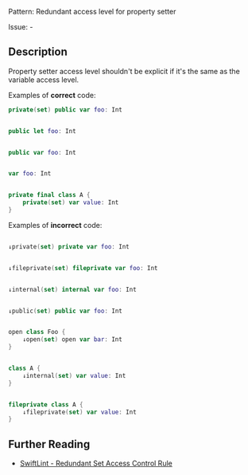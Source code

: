 Pattern: Redundant access level for property setter

Issue: -

## Description

Property setter access level shouldn't be explicit if it's the same as the variable access level.

Examples of **correct** code:
```swift
private(set) public var foo: Int


public let foo: Int


public var foo: Int


var foo: Int


private final class A {
    private(set) var value: Int
}

```
Examples of **incorrect** code:
```swift

↓private(set) private var foo: Int


↓fileprivate(set) fileprivate var foo: Int


↓internal(set) internal var foo: Int


↓public(set) public var foo: Int


open class Foo {
    ↓open(set) open var bar: Int
}


class A {
    ↓internal(set) var value: Int
}


fileprivate class A {
    ↓fileprivate(set) var value: Int
}

```

## Further Reading

* [SwiftLint - Redundant Set Access Control Rule](https://github.com/realm/SwiftLint/blob/master/Rules.md#redundant-set-access-control-rule)
